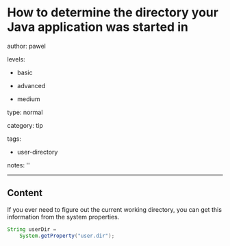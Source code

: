 # How to determine the directory your Java application was started in
author: pawel

levels:

  - basic

  - advanced

  - medium

type: normal

category: tip

tags:

  - user-directory

notes: ''

---
## Content

If you ever need to figure out the current working directory, you can get this information from the system properties.

```java
String userDir = 
    System.getProperty("user.dir");
```